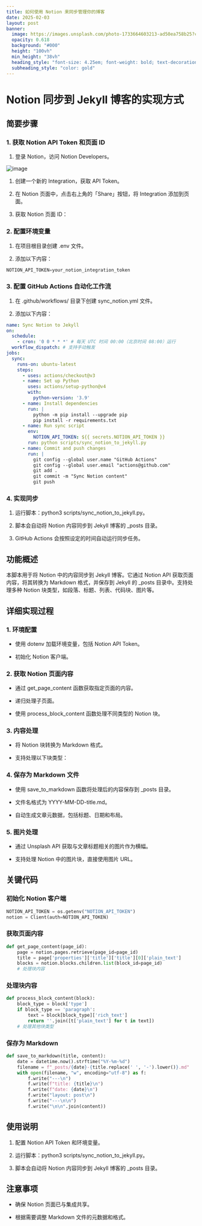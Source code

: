 ```yaml
---
title: 如何使用 Notion 来同步管理你的博客
date: 2025-02-03
layout: post
banner:
  image: https://images.unsplash.com/photo-1733664603213-ad50ea758b25?crop=entropy&cs=tinysrgb&fit=max&fm=jpg&ixid=M3w2OTIwMzJ8MHwxfHJhbmRvbXx8fHx8fHx8fDE3Mzg1OTk3ODh8&ixlib=rb-4.0.3&q=80&w=1080
  opacity: 0.618
  background: "#000"
  height: "100vh"
  min_height: "38vh"
  heading_style: "font-size: 4.25em; font-weight: bold; text-decoration: underline"
  subheading_style: "color: gold"
---
```


# Notion 同步到 Jekyll 博客的实现方式

## 简要步骤

### 1. 获取 Notion API Token 和页面 ID

1. 登录 Notion，访问 Notion Developers。

![image](https://prod-files-secure.s3.us-west-2.amazonaws.com/a7a0cc5a-89b9-4cda-8686-1fba0ca52f40/d19c1afe-dea5-4312-9333-786b0ba83054/image.png?X-Amz-Algorithm=AWS4-HMAC-SHA256&X-Amz-Content-Sha256=UNSIGNED-PAYLOAD&X-Amz-Credential=ASIAZI2LB466Y47Q2GLN%2F20250203%2Fus-west-2%2Fs3%2Faws4_request&X-Amz-Date=20250203T162308Z&X-Amz-Expires=3600&X-Amz-Security-Token=IQoJb3JpZ2luX2VjEAAaCXVzLXdlc3QtMiJHMEUCIQCcLn9QliHdmRHIz9Xl%2BDyQ2nvc5hvJBlxGvCm%2BFCdRHgIgOrMCVKbHGkeU5OhEs9VMItjVUyDdifHaCf%2BImnBSLBAq%2FwMIGRAAGgw2Mzc0MjMxODM4MDUiDIz%2FXCr5mj3d5mtU2CrcAyZGAUas%2FeNNIdpR0q5Leg4UVorXMdJGZJ73Wc31KA9orALBT0v6yTQdCa389hiqXBM%2F38GZ%2F419MgAiiC0vwFvsGIUUH8G%2FIXV9wUnKeEskx2WFMvtW2h6FLeQqk%2B5AguaQxMNkzAemuS8tF5AN3%2BapJJemDJafoK1DjJp17Ukarzaua%2BzGNtaTRsqHiCKp1l09eJoRDQLb6M8ix9%2BBLmXJJK2sA2LdTTkXNrXQyHGLit3Luc7EfzKKYbdzPa88qcbj9uypKbNsZYh9ewApmyg%2F%2FmY3giOwDzbdzN5euAra0ZgopZacrUyeFPeI0l8uFQAdZGbJMt2Zk1mvOaE8ijdneUxuyEJWjvUH0pPGRmoIiwgTB89%2B7ISCennqP9IH86wizUyKIc0I8lvG3JEcLbYF58sYe3UM0voGuVhmbtQj49NkzV2oMkaGUB6Z7sTV2R4QgV5USk4X%2B46C0IuH0l4BK7O2SOSCijpey6%2Fn0zaEu%2FNg6k6Bavw2YmshpJWrTP42QYWBFRv0F8sIuJ9AUXf9q43ZEYJYj8S1sDWP7TSoGrPrGf8ooU2ePPZjbbYC3wB5QeDLumd7KUzJT%2FRu6OE%2FdUX%2Fj7MyESalL8m5KwiZiGnwsaV0nT3LIHEhMMXMg70GOqUBk5qY7JVBxBrdSiQNnRJTuMeAJz5QA8Lw1xWE6xckIjr%2B0AHLo7PMDdu31xdrkheD1b9n1Ch%2FnvVEyeKHMjnM75ab94pOIUgL7XI6Z20ySKoF1A2fvNQwnl5URAmy1Wh3oCqurRJ3S8ww2FPwQqhn%2B5FYQcb7kWoG%2BZDaGzreUNINx8A0J1haO3tIIeOM6O%2FkgihSYCTpfDuThLIIY%2BI%2F6RPLnlEV&X-Amz-Signature=3c414ee2bddc05a65be3ba594a8164e431dd42b5a7a70b5226b5f4aa23b2f718&X-Amz-SignedHeaders=host&x-id=GetObject)

1. 创建一个新的 Integration，获取 API Token。

1. 在 Notion 页面中，点击右上角的「Share」按钮，将 Integration 添加到页面。

1. 获取 Notion 页面 ID：


### 2. 配置环境变量

1. 在项目根目录创建 .env 文件。

1. 添加以下内容：

```javascript
NOTION_API_TOKEN=your_notion_integration_token
```

### 3. 配置 GitHub Actions 自动化工作流

1. 在 .github/workflows/ 目录下创建 sync_notion.yml 文件。

1. 添加以下内容：

```yaml
name: Sync Notion to Jekyll
on:
  schedule:
    - cron: '0 0 * * *' # 每天 UTC 时间 00:00（北京时间 08:00）运行
  workflow_dispatch: # 支持手动触发
jobs:
  sync:
    runs-on: ubuntu-latest
    steps:
      - uses: actions/checkout@v3
      - name: Set up Python
        uses: actions/setup-python@v4
        with:
          python-version: '3.9'
      - name: Install dependencies
        run: |
          python -m pip install --upgrade pip
          pip install -r requirements.txt
      - name: Run sync script
        env:
          NOTION_API_TOKEN: ${{ secrets.NOTION_API_TOKEN }}
        run: python scripts/sync_notion_to_jekyll.py
      - name: Commit and push changes
        run: |
          git config --global user.name "GitHub Actions"
          git config --global user.email "actions@github.com"
          git add .
          git commit -m "Sync Notion content"
          git push
```

### 4. 实现同步

1. 运行脚本：python3 scripts/sync_notion_to_jekyll.py。

1. 脚本会自动将 Notion 内容同步到 Jekyll 博客的 _posts 目录。

1. GitHub Actions 会按照设定的时间自动运行同步任务。

## 功能概述

本脚本用于将 Notion 中的内容同步到 Jekyll 博客。它通过 Notion API 获取页面内容，将其转换为 Markdown 格式，并保存到 Jekyll 的 _posts 目录中。支持处理多种 Notion 块类型，如段落、标题、列表、代码块、图片等。

## 详细实现过程

### 1. 环境配置

- 使用 dotenv 加载环境变量，包括 Notion API Token。

- 初始化 Notion 客户端。

### 2. 获取 Notion 页面内容

- 通过 get_page_content 函数获取指定页面的内容。

- 递归处理子页面。

- 使用 process_block_content 函数处理不同类型的 Notion 块。

### 3. 内容处理

- 将 Notion 块转换为 Markdown 格式。

- 支持处理以下块类型：


### 4. 保存为 Markdown 文件

- 使用 save_to_markdown 函数将处理后的内容保存到 _posts 目录。

- 文件名格式为 YYYY-MM-DD-title.md。

- 自动生成文章元数据，包括标题、日期和布局。

### 5. 图片处理

- 通过 Unsplash API 获取与文章标题相关的图片作为横幅。

- 支持处理 Notion 中的图片块，直接使用图片 URL。

## 关键代码

### 初始化 Notion 客户端

```python
NOTION_API_TOKEN = os.getenv("NOTION_API_TOKEN")
notion = Client(auth=NOTION_API_TOKEN)
```

### 获取页面内容

```python
def get_page_content(page_id):
    page = notion.pages.retrieve(page_id=page_id)
    title = page['properties']['title']['title'][0]['plain_text']
    blocks = notion.blocks.children.list(block_id=page_id)
    # 处理块内容
```

### 处理块内容

```python
def process_block_content(block):
    block_type = block['type']
    if block_type == 'paragraph':
        text = block[block_type]['rich_text']
        return ''.join([t['plain_text'] for t in text])
    # 处理其他块类型
```

### 保存为 Markdown

```python
def save_to_markdown(title, content):
    date = datetime.now().strftime("%Y-%m-%d")
    filename = f"_posts/{date}-{title.replace(' ', '-').lower()}.md"
    with open(filename, "w", encoding="utf-8") as f:
        f.write("---\n")
        f.write(f"title: {title}\n")
        f.write(f"date: {date}\n")
        f.write("layout: post\n")
        f.write("---\n\n")
        f.write("\n\n".join(content))
```

## 使用说明

1. 配置 Notion API Token 和环境变量。

1. 运行脚本：python3 scripts/sync_notion_to_jekyll.py。

1. 脚本会自动将 Notion 内容同步到 Jekyll 博客的 _posts 目录。

## 注意事项

- 确保 Notion 页面已与集成共享。

- 根据需要调整 Markdown 文件的元数据和格式。